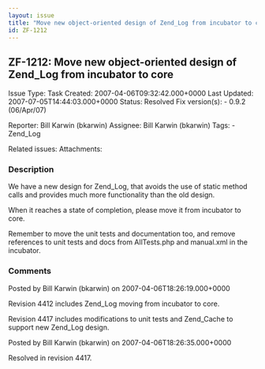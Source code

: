 ```yaml
---
layout: issue
title: "Move new object-oriented design of Zend_Log from incubator to core"
id: ZF-1212
---
```


ZF-1212: Move new object-oriented design of Zend\_Log from incubator to core
----------------------------------------------------------------------------

 Issue Type: Task Created: 2007-04-06T09:32:42.000+0000 Last Updated: 2007-07-05T14:44:03.000+0000 Status: Resolved Fix version(s): - 0.9.2 (06/Apr/07)
 
 Reporter:  Bill Karwin (bkarwin)  Assignee:  Bill Karwin (bkarwin)  Tags: - Zend\_Log
 
 Related issues: 
 Attachments: 
### Description

We have a new design for Zend\_Log, that avoids the use of static method calls and provides much more functionality than the old design.

When it reaches a state of completion, please move it from incubator to core.

Remember to move the unit tests and documentation too, and remove references to unit tests and docs from AllTests.php and manual.xml in the incubator.

 

 

### Comments

Posted by Bill Karwin (bkarwin) on 2007-04-06T18:26:19.000+0000

Revision 4412 includes Zend\_Log moving from incubator to core.

Revision 4417 includes modifications to unit tests and Zend\_Cache to support new Zend\_Log design.

 

 

Posted by Bill Karwin (bkarwin) on 2007-04-06T18:26:35.000+0000

Resolved in revision 4417.

 

 